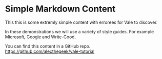 ---
---

# Simple Markdown Content

This this is some extremly simple content 
with errorees for Vale to discover.

In these demonstrations we will use a variety of style guides.
For example Microsoft, Google and Write-Good.

You can find this content in a GitHub repo. https://github.com/alecthegeek/vale-tutorial


